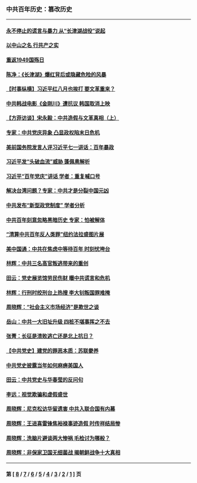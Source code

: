 ### 中共百年历史：篡改历史
---
#### [永不停止的谎言与暴力 从“长津湖战役”说起](../../pages/nf1176115/n13494094.md?06070430) 
#### [以中山之名 行共产之实](../../pages/nf1176115/n13346437.md?06070430) 
#### [重返1949国殇日](../../pages/nf1176115/n13346372.md?06070430) 
#### [陈净：《长津湖》爆红背后或隐藏危险的风暴](../../pages/nf1176115/n13314364.md?06070430) 
#### [【时事纵横】习近平红八月也挨打 要文革重来？](../../pages/nf1176115/n13231393.md?06070430) 
#### [中共韩战电影《金刚川》遭抗议 韩国取消上映](../../pages/nf1176115/n13219114.md?06070430) 
#### [【方菲访谈】宋永毅：中共造假与文革真相（上）](../../pages/nf1176115/n13200760.md?06070430) 
#### [专家：中共党庆异象 凸显政权陷末日危机](../../pages/nf1176115/n13067084.md?06070430) 
#### [美前国务院发言人评习近平七一讲话：百年暴政](../../pages/nf1176115/n13066986.md?06070430) 
#### [习近平发“头破血流”威胁 蓬佩奥解析](../../pages/nf1176115/n13063604.md?06070430) 
#### [习近平“百年党庆”讲话 学者：重复喊口号](../../pages/nf1176115/n13061411.md?06070430) 
#### [解决台湾问题？专家：中共才是分裂中国元凶](../../pages/nf1176115/n13060811.md?06070430) 
#### [中共发布“新型政党制度” 学者分析](../../pages/nf1176115/n13056354.md?06070430) 
#### [中共百年刻意忽略黑暗历史 专家：怕被解体](../../pages/nf1176115/n13056056.md?06070430) 
#### [“清算中共百年反人类罪”纽约法拉盛图片展](../../pages/nf1176115/n13052220.md?06070430) 
#### [美中国通：中共在焦虑中等待百年 时刻忧垮台](../../pages/nf1176115/n13048820.md?06070430) 
#### [林辉：中共三名高官叛逃带来的重创](../../pages/nf1176115/n13035206.md?06070430) 
#### [田云：党史展览馆劳民伤财 曝中共谎言和危机](../../pages/nf1176115/n13033900.md?06070430) 
#### [林辉：行刑时绞刑台上热搜 李大钊叛国罪难掩](../../pages/nf1176115/n13031965.md?06070430) 
#### [周晓辉：“社会主义市场经济”是欺世之谈](../../pages/nf1176115/n13024090.md?06070430) 
#### [岳山：中共一大旧址升级 四桩不堪事挥之不去](../../pages/nf1176115/n13021697.md?06070430) 
#### [张菁：长征是溃败逃亡还是北上抗日？](../../pages/nf1176115/n13020585.md?06070430) 
#### [【中共党史】建党的罪恶本质：苏联豢养](../../pages/nf1176115/n13011888.md?06070430) 
#### [中共党史披露当年如何麻痹美国人](../../pages/nf1176115/n12966400.md?06070430) 
#### [田云：中共党史与华春莹的反问句](../../pages/nf1176115/n12765178.md?06070430) 
#### [李远：视觉欺骗和虚假盛世](../../pages/nf1176115/n12993376.md?06070430) 
#### [周晓辉：尼克松访华留遗害 中共入联合国有内幕](../../pages/nf1176115/n12991422.md?06070430) 
#### [周晓辉：王进喜雷锋焦裕禄事迹造假 时传祥结局惨](../../pages/nf1176115/n12985497.md?06070430) 
#### [周晓辉：洗脑片避谈两大惨祸 毛检讨为哪般？](../../pages/nf1176115/n12971285.md?06070430) 
#### [周晓辉：非保家卫国无细菌战 揭朝鲜战争十大真相](../../pages/nf1176115/n12954161.md?06070430) 

---
#### 第 [ [8](./8.md?06070430) / [7](./7.md?06070430) / [6](./6.md?06070430) / [5](./5.md?06070430) / [4](./4.md?06070430) / [3](./3.md?06070430) / [2](./2.md?06070430) / [1](./1.md?06070430) ] 页
